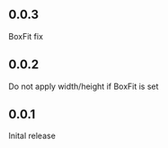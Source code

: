 ## 0.0.3

BoxFit fix

## 0.0.2

Do not apply width/height if BoxFit is set

## 0.0.1

Inital release